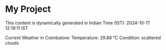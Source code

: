 # My Project

This content is dynamically generated in Indian Time (IST): 2024-10-17 12:19:11 IST


Current Weather in Coimbatore:
Temperature: 29.88 °C
Condition: scattered clouds
